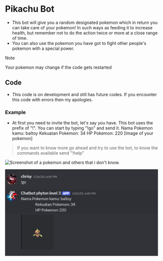 # Pikachu Bot
- This bot will give you a random designated pokemon which in return you can take care of your pokemon!
  In such ways as feeding it to increase health, but remember not to do the action twice or more at a close range of time.
- You can also use the pokemon you have got to fight other people's pokemon with a special power.

> [!NOTE]
> Your pokemon may change if the code gets restarted

## Code
- This code is on development and still has future codes. If you encounter this code with errors then my apologies.

### Example
- At first you need to invite the bot, let's say you have. This bot uses the prefix of "!". You can start by typing "!go" and send it.
  Nama Pokemon kamu: baltoy
                Kekuatan Pokemon: 34
                HP Pokemon: 220
  [Image of your pokemon]
> If you want to know more go ahead and try to use the bot, to know the commands available send "!help"

![Screenshot of a pokemon and others that i don't know.](https://gamebrott.com/wp-content/uploads/2023/03/Duo-Protagonis-Anime-Pokemon-Penerus-Ash-Ketchum-Diperkenalkan-Lewat-Trailer-Baru-750x375.jpg)


![Screenshot of a pokemon and others that i don't know.](https://github.com/chrismytine/bot-poikacjiu/blob/f56da1fb7b6236981d94b55562c93ccb19b44a59/Screenshot%20(219).png)
